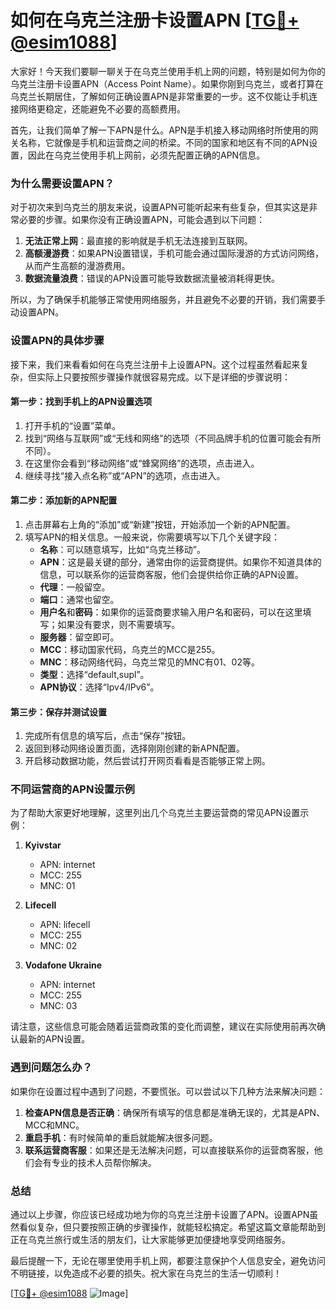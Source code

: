 # 如何在乌克兰注册卡设置APN [[TG💪+ @esim1088](https://t.me/s/esim1088)]

大家好！今天我们要聊一聊关于在乌克兰使用手机上网的问题，特别是如何为你的乌克兰注册卡设置APN（Access Point Name）。如果你刚到乌克兰，或者打算在乌克兰长期居住，了解如何正确设置APN是非常重要的一步。这不仅能让手机连接网络更稳定，还能避免不必要的高额费用。

首先，让我们简单了解一下APN是什么。APN是手机接入移动网络时所使用的网关名称，它就像是手机和运营商之间的桥梁。不同的国家和地区有不同的APN设置，因此在乌克兰使用手机上网前，必须先配置正确的APN信息。

### 为什么需要设置APN？

对于初次来到乌克兰的朋友来说，设置APN可能听起来有些复杂，但其实这是非常必要的步骤。如果你没有正确设置APN，可能会遇到以下问题：

1. **无法正常上网**：最直接的影响就是手机无法连接到互联网。
2. **高额漫游费**：如果APN设置错误，手机可能会通过国际漫游的方式访问网络，从而产生高额的漫游费用。
3. **数据流量浪费**：错误的APN设置可能导致数据流量被消耗得更快。

所以，为了确保手机能够正常使用网络服务，并且避免不必要的开销，我们需要手动设置APN。

### 设置APN的具体步骤

接下来，我们来看看如何在乌克兰注册卡上设置APN。这个过程虽然看起来复杂，但实际上只要按照步骤操作就很容易完成。以下是详细的步骤说明：

#### 第一步：找到手机上的APN设置选项

1. 打开手机的“设置”菜单。
2. 找到“网络与互联网”或“无线和网络”的选项（不同品牌手机的位置可能会有所不同）。
3. 在这里你会看到“移动网络”或“蜂窝网络”的选项，点击进入。
4. 继续寻找“接入点名称”或“APN”的选项，点击进入。

#### 第二步：添加新的APN配置

1. 点击屏幕右上角的“添加”或“新建”按钮，开始添加一个新的APN配置。
2. 填写APN的相关信息。一般来说，你需要填写以下几个关键字段：
   - **名称**：可以随意填写，比如“乌克兰移动”。
   - **APN**：这是最关键的部分，通常由你的运营商提供。如果你不知道具体的信息，可以联系你的运营商客服，他们会提供给你正确的APN设置。
   - **代理**：一般留空。
   - **端口**：通常也留空。
   - **用户名**和**密码**：如果你的运营商要求输入用户名和密码，可以在这里填写；如果没有要求，则不需要填写。
   - **服务器**：留空即可。
   - **MCC**：移动国家代码，乌克兰的MCC是255。
   - **MNC**：移动网络代码，乌克兰常见的MNC有01、02等。
   - **类型**：选择“default,supl”。
   - **APN协议**：选择“Ipv4/IPv6”。

#### 第三步：保存并测试设置

1. 完成所有信息的填写后，点击“保存”按钮。
2. 返回到移动网络设置页面，选择刚刚创建的新APN配置。
3. 开启移动数据功能，然后尝试打开网页看看是否能够正常上网。

### 不同运营商的APN设置示例

为了帮助大家更好地理解，这里列出几个乌克兰主要运营商的常见APN设置示例：

1. **Kyivstar**
   - APN: internet
   - MCC: 255
   - MNC: 01

2. **Lifecell**
   - APN: lifecell
   - MCC: 255
   - MNC: 02

3. **Vodafone Ukraine**
   - APN: internet
   - MCC: 255
   - MNC: 03

请注意，这些信息可能会随着运营商政策的变化而调整，建议在实际使用前再次确认最新的APN设置。

### 遇到问题怎么办？

如果你在设置过程中遇到了问题，不要慌张。可以尝试以下几种方法来解决问题：

1. **检查APN信息是否正确**：确保所有填写的信息都是准确无误的，尤其是APN、MCC和MNC。
2. **重启手机**：有时候简单的重启就能解决很多问题。
3. **联系运营商客服**：如果还是无法解决问题，可以直接联系你的运营商客服，他们会有专业的技术人员帮你解决。

### 总结

通过以上步骤，你应该已经成功地为你的乌克兰注册卡设置了APN。设置APN虽然看似复杂，但只要按照正确的步骤操作，就能轻松搞定。希望这篇文章能帮助到正在乌克兰旅行或生活的朋友们，让大家能够更加便捷地享受网络服务。

最后提醒一下，无论在哪里使用手机上网，都要注意保护个人信息安全，避免访问不明链接，以免造成不必要的损失。祝大家在乌克兰的生活一切顺利！

[[TG💪+ @esim1088](https://t.me/s/esim1088) ![Image](https://i.postimg.cc/4NQfJmqS/Snipaste-2025-05-13-00-14-12.png)]
